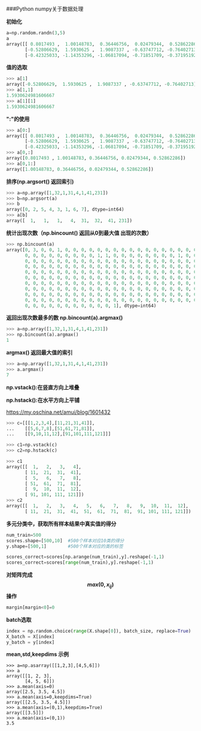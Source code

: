 ###Python numpy关于数据处理

**初始化**

```python
a=np.random.randn(3,5)
a
array([[ 0.8017493 ,  1.00148783,  0.36446756,  0.02479344,  0.52862286],
       [-0.52806629,  1.5930625 ,  1.9087337 , -0.63747712, -0.76402713],
       [-0.42325033, -1.14353296, -1.06817094, -0.71851709, -0.37195192]])
```

**值的选取**

```python
>>> a[1]
array([-0.52806629,  1.5930625 ,  1.9087337 , -0.63747712, -0.76402713])
>>> a[1,1]
1.5930624981606667
>>> a[1][1]
1.5930624981606667
```

**":"的使用**

```python
>>> a[0:]
array([[ 0.8017493 ,  1.00148783,  0.36446756,  0.02479344,  0.52862286],
       [-0.52806629,  1.5930625 ,  1.9087337 , -0.63747712, -0.76402713],
       [-0.42325033, -1.14353296, -1.06817094, -0.71851709, -0.37195192]])
>>> a[0,:]
array([0.8017493 , 1.00148783, 0.36446756, 0.02479344, 0.52862286])
>>> a[0,1:]
array([1.00148783, 0.36446756, 0.02479344, 0.52862286])
```

**排序(np.argsort()  返回索引)**

```python
>>> a=np.array([1,32,1,31,4,1,41,231])
>>> b=np.argsort(a)
>>> b
array([0, 2, 5, 4, 3, 1, 6, 7], dtype=int64)
>>> a[b]
array([  1,   1,   1,   4,  31,  32,  41, 231])
```

**统计出现次数（np.bincount()  返回从0到最大值 出现的次数）**

```python
>>> np.bincount(a)
array([0, 3, 0, 0, 1, 0, 0, 0, 0, 0, 0, 0, 0, 0, 0, 0, 0, 0, 0, 0, 0, 0,
       0, 0, 0, 0, 0, 0, 0, 0, 0, 1, 1, 0, 0, 0, 0, 0, 0, 0, 0, 1, 0, 0,
       0, 0, 0, 0, 0, 0, 0, 0, 0, 0, 0, 0, 0, 0, 0, 0, 0, 0, 0, 0, 0, 0,
       0, 0, 0, 0, 0, 0, 0, 0, 0, 0, 0, 0, 0, 0, 0, 0, 0, 0, 0, 0, 0, 0,
       0, 0, 0, 0, 0, 0, 0, 0, 0, 0, 0, 0, 0, 0, 0, 0, 0, 0, 0, 0, 0, 0,
       0, 0, 0, 0, 0, 0, 0, 0, 0, 0, 0, 0, 0, 0, 0, 0, 0, 0, 0, 0, 0, 0,
       0, 0, 0, 0, 0, 0, 0, 0, 0, 0, 0, 0, 0, 0, 0, 0, 0, 0, 0, 0, 0, 0,
       0, 0, 0, 0, 0, 0, 0, 0, 0, 0, 0, 0, 0, 0, 0, 0, 0, 0, 0, 0, 0, 0,
       0, 0, 0, 0, 0, 0, 0, 0, 0, 0, 0, 0, 0, 0, 0, 0, 0, 0, 0, 0, 0, 0,
       0, 0, 0, 0, 0, 0, 0, 0, 0, 0, 0, 0, 0, 0, 0, 0, 0, 0, 0, 0, 0, 0,
       0, 0, 0, 0, 0, 0, 0, 0, 0, 0, 0, 1], dtype=int64)
```

**返回出现次数最多的数 np.bincount(a).argmax()**

```python
>>> a=np.array([1,32,1,31,4,1,41,231])
>>> np.bincount(a).argmax()
1
```

**argmax() 返回最大值的索引**

```python
>>> a=np.array([1,32,1,31,4,1,41,231])
>>> a.argmax()
7
```

**np.vstack():在竖直方向上堆叠**

**np.hstack():在水平方向上平铺**

https://my.oschina.net/amui/blog/1601432

```python
>>> c=[[[1,2,3,4],[11,21,31,41]],
...    [[5,6,7,8],[51,61,71,81]],
...    [[9,10,11,12],[91,101,111,121]]]

>>> c1=np.vstack(c)
>>> c2=np.hstack(c)

>>> c1
array([[  1,   2,   3,   4],
       [ 11,  21,  31,  41],
       [  5,   6,   7,   8],
       [ 51,  61,  71,  81],
       [  9,  10,  11,  12],
       [ 91, 101, 111, 121]])
>>> c2
array([[  1,   2,   3,   4,   5,   6,   7,   8,   9,  10,  11,  12],
       [ 11,  21,  31,  41,  51,  61,  71,  81,  91, 101, 111, 121]])
```

**多元分类中，获取所有样本结果中真实值的得分**

```python
num_train=500
scores.shape=[500,10]  #500个样本对应10类的得分
y.shape=[500,1]        #500个样本对应的类的标签

scores_correct=scores[np.arange(num_train),y].reshape(-1,1)
scores_correct=scores[range(num_train),y].reshape(-1,1)
```

**对矩阵完成$$ max(0, x_{ij} ) $$操作**

```python
margin[margin<0]=0
```

**batch选取**

```python
index = np.random.choice(range(X.shape[0]), batch_size, replace=True)
X_batch = X[index]
y_batch = y[index]
```

**mean,std,keepdims 示例**

```
>>> a=np.asarray([[1,2,3],[4,5,6]])
>>> a
array([[1, 2, 3],
       [4, 5, 6]])
>>> a.mean(axis=0)
array([2.5, 3.5, 4.5])
>>> a.mean(axis=0,keepdims=True)
array([[2.5, 3.5, 4.5]])
>>> a.mean(axis=(0,1),keepdims=True)
array([[3.5]])
>>> a.mean(axis=(0,1))
3.5
```

